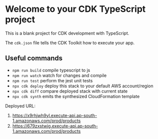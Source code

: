 # Welcome to your CDK TypeScript project

This is a blank project for CDK development with TypeScript.

The `cdk.json` file tells the CDK Toolkit how to execute your app.

## Useful commands

* `npm run build`   compile typescript to js
* `npm run watch`   watch for changes and compile
* `npm run test`    perform the jest unit tests
* `npx cdk deploy`  deploy this stack to your default AWS account/region
* `npx cdk diff`    compare deployed stack with current state
* `npx cdk synth`   emits the synthesized CloudFormation template

Deployed URL:
1. https://x9rhjwh9yl.execute-api.ap-south-1.amazonaws.com/prod/products
2. https://679zxstwjg.execute-api.ap-south-1.amazonaws.com/prod/products